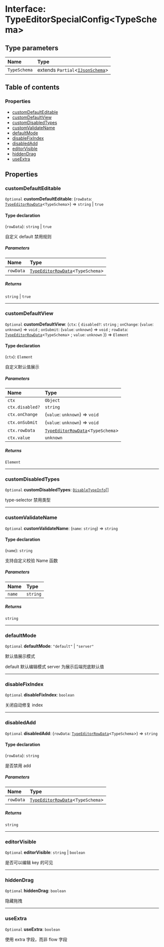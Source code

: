 # Interface: TypeEditorSpecialConfig\<TypeSchema>

## Type parameters

| Name | Type |
| :------ | :------ |
| `TypeSchema` | extends `Partial`<[`IJsonSchema`](/auto-docs/type-editor/interfaces/IJsonSchema.md)> |

## Table of contents

### Properties

* [customDefaultEditable](/auto-docs/type-editor/interfaces/TypeEditorSpecialConfig.md#customdefaulteditable)
* [customDefaultView](/auto-docs/type-editor/interfaces/TypeEditorSpecialConfig.md#customdefaultview)
* [customDisabledTypes](/auto-docs/type-editor/interfaces/TypeEditorSpecialConfig.md#customdisabledtypes)
* [customValidateName](/auto-docs/type-editor/interfaces/TypeEditorSpecialConfig.md#customvalidatename)
* [defaultMode](/auto-docs/type-editor/interfaces/TypeEditorSpecialConfig.md#defaultmode)
* [disableFixIndex](/auto-docs/type-editor/interfaces/TypeEditorSpecialConfig.md#disablefixindex)
* [disabledAdd](/auto-docs/type-editor/interfaces/TypeEditorSpecialConfig.md#disabledadd)
* [editorVisible](/auto-docs/type-editor/interfaces/TypeEditorSpecialConfig.md#editorvisible)
* [hiddenDrag](/auto-docs/type-editor/interfaces/TypeEditorSpecialConfig.md#hiddendrag)
* [useExtra](/auto-docs/type-editor/interfaces/TypeEditorSpecialConfig.md#useextra)

## Properties

### customDefaultEditable

`Optional` **customDefaultEditable**: (`rowData`: [`TypeEditorRowData`](/auto-docs/type-editor/types/TypeEditorRowData.md)<`TypeSchema`>) => `string` | `true`

#### Type declaration

(`rowData`): `string` | `true`

自定义 default 禁用规则

##### Parameters

| Name | Type |
| :------ | :------ |
| `rowData` | [`TypeEditorRowData`](/auto-docs/type-editor/types/TypeEditorRowData.md)<`TypeSchema`> |

##### Returns

`string` | `true`

***

### customDefaultView

`Optional` **customDefaultView**: (`ctx`: { `disabled?`: `string` ; `onChange`: (`value`: `unknown`) => `void` ; `onSubmit`: (`value`: `unknown`) => `void` ; `rowData`: [`TypeEditorRowData`](/auto-docs/type-editor/types/TypeEditorRowData.md)<`TypeSchema`> ; `value`: `unknown`  }) => `Element`

#### Type declaration

(`ctx`): `Element`

自定义默认值展示

##### Parameters

| Name | Type |
| :------ | :------ |
| `ctx` | `Object` |
| `ctx.disabled?` | `string` |
| `ctx.onChange` | (`value`: `unknown`) => `void` |
| `ctx.onSubmit` | (`value`: `unknown`) => `void` |
| `ctx.rowData` | [`TypeEditorRowData`](/auto-docs/type-editor/types/TypeEditorRowData.md)<`TypeSchema`> |
| `ctx.value` | `unknown` |

##### Returns

`Element`

***

### customDisabledTypes

`Optional` **customDisabledTypes**: [`DisableTypeInfo`](/auto-docs/type-editor/interfaces/DisableTypeInfo.md)\[]

type-selector 禁用类型

***

### customValidateName

`Optional` **customValidateName**: (`name`: `string`) => `string`

#### Type declaration

(`name`): `string`

支持自定义校验 Name 函数

##### Parameters

| Name | Type |
| :------ | :------ |
| `name` | `string` |

##### Returns

`string`

***

### defaultMode

`Optional` **defaultMode**: `"default"` | `"server"`

默认值展示模式

default 默认编辑模式
server 为展示后端兜底默认值

***

### disableFixIndex

`Optional` **disableFixIndex**: `boolean`

关闭自动修复 index

***

### disabledAdd

`Optional` **disabledAdd**: (`rowData`: [`TypeEditorRowData`](/auto-docs/type-editor/types/TypeEditorRowData.md)<`TypeSchema`>) => `string`

#### Type declaration

(`rowData`): `string`

是否禁用 add

##### Parameters

| Name | Type |
| :------ | :------ |
| `rowData` | [`TypeEditorRowData`](/auto-docs/type-editor/types/TypeEditorRowData.md)<`TypeSchema`> |

##### Returns

`string`

***

### editorVisible

`Optional` **editorVisible**: `string` | `boolean`

是否可以编辑 key 的可见

***

### hiddenDrag

`Optional` **hiddenDrag**: `boolean`

隐藏拖拽

***

### useExtra

`Optional` **useExtra**: `boolean`

使用 extra 字段，而非 flow 字段
